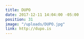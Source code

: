 ```yaml
---
title: DUPO
date: 2017-12-11 14:04:00 -05:00
position: 31
image: "/uploads/DUPO.jpg"
link: http://dupo.is
---
```


